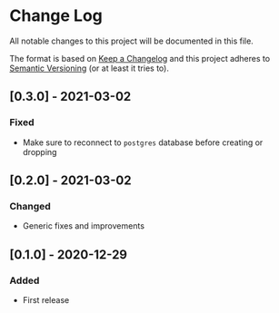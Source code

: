 # Change Log
All notable changes to this project will be documented in this file.

The format is based on [Keep a Changelog](http://keepachangelog.com/)
and this project adheres to [Semantic Versioning](http://semver.org/) (or at least it tries to).

## [0.3.0] - 2021-03-02
### Fixed
- Make sure to reconnect to `postgres` database before creating or dropping

## [0.2.0] - 2021-03-02
### Changed
- Generic fixes and improvements

## [0.1.0] - 2020-12-29
### Added
- First release
